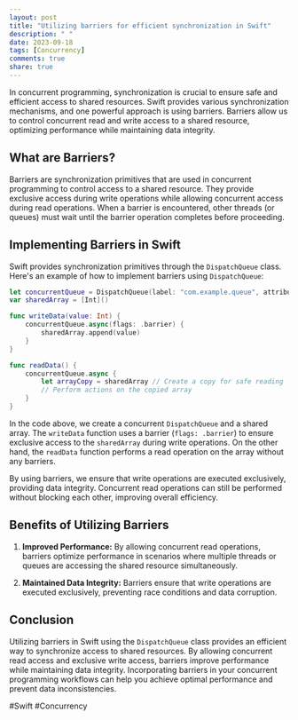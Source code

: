 ```yaml
---
layout: post
title: "Utilizing barriers for efficient synchronization in Swift"
description: " "
date: 2023-09-18
tags: [Concurrency]
comments: true
share: true
---
```


In concurrent programming, synchronization is crucial to ensure safe and efficient access to shared resources. Swift provides various synchronization mechanisms, and one powerful approach is using barriers. Barriers allow us to control concurrent read and write access to a shared resource, optimizing performance while maintaining data integrity.

## What are Barriers?

Barriers are synchronization primitives that are used in concurrent programming to control access to a shared resource. They provide exclusive access during write operations while allowing concurrent access during read operations. When a barrier is encountered, other threads (or queues) must wait until the barrier operation completes before proceeding.

## Implementing Barriers in Swift

Swift provides synchronization primitives through the `DispatchQueue` class. Here's an example of how to implement barriers using `DispatchQueue`:

```swift
let concurrentQueue = DispatchQueue(label: "com.example.queue", attributes: .concurrent)
var sharedArray = [Int]()

func writeData(value: Int) {
    concurrentQueue.async(flags: .barrier) {
        sharedArray.append(value)
    }
}

func readData() {
    concurrentQueue.async {
        let arrayCopy = sharedArray // Create a copy for safe reading
        // Perform actions on the copied array
    }
}
```

In the code above, we create a concurrent `DispatchQueue` and a shared array. The `writeData` function uses a barrier (`flags: .barrier`) to ensure exclusive access to the `sharedArray` during write operations. On the other hand, the `readData` function performs a read operation on the array without any barriers.

By using barriers, we ensure that write operations are executed exclusively, providing data integrity. Concurrent read operations can still be performed without blocking each other, improving overall efficiency.

## Benefits of Utilizing Barriers

1. **Improved Performance:** By allowing concurrent read operations, barriers optimize performance in scenarios where multiple threads or queues are accessing the shared resource simultaneously.

2. **Maintained Data Integrity:** Barriers ensure that write operations are executed exclusively, preventing race conditions and data corruption.

## Conclusion

Utilizing barriers in Swift using the `DispatchQueue` class provides an efficient way to synchronize access to shared resources. By allowing concurrent read access and exclusive write access, barriers improve performance while maintaining data integrity. Incorporating barriers in your concurrent programming workflows can help you achieve optimal performance and prevent data inconsistencies.

#Swift #Concurrency